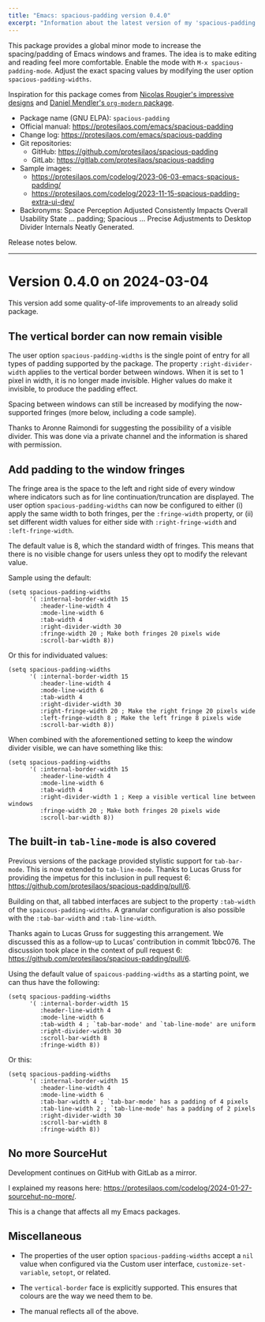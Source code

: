```yaml
---
title: "Emacs: spacious-padding version 0.4.0"
excerpt: "Information about the latest version of my 'spacious-padding' package for GNU Emacs."
---
```


This package provides a global minor mode to increase the
spacing/padding of Emacs windows and frames.  The idea is to make
editing and reading feel more comfortable.  Enable the mode with `M-x
spacious-padding-mode`.  Adjust the exact spacing values by modifying
the user option `spacious-padding-widths`.

Inspiration for this package comes from [Nicolas Rougier's impressive
designs](https://github.com/rougier) and [Daniel Mendler's
`org-modern` package](https://github.com/minad/org-modern).

+ Package name (GNU ELPA): `spacious-padding`
+ Official manual: <https://protesilaos.com/emacs/spacious-padding>
+ Change log: <https://protesilaos.com/emacs/spacious-padding>
+ Git repositories:
  + GitHub: <https://github.com/protesilaos/spacious-padding>
  + GitLab: <https://gitlab.com/protesilaos/spacious-padding>
+ Sample images:
  - <https://protesilaos.com/codelog/2023-06-03-emacs-spacious-padding/>
  - <https://protesilaos.com/codelog/2023-11-15-spacious-padding-extra-ui-dev/>
+ Backronyms: Space Perception Adjusted Consistently Impacts Overall
  Usability State ... padding; Spacious ... Precise Adjustments to
  Desktop Divider Internals Neatly Generated.

Release notes below.

* * *


# Version 0.4.0 on 2024-03-04

This version add some quality-of-life improvements to an already solid
package.


## The vertical border can now remain visible

The user option `spacious-padding-widths` is the single point of entry
for all types of padding supported by the package. The property
`:right-divider-width` applies to the vertical border between windows.
When it is set to 1 pixel in width, it is no longer made invisible.
Higher values do make it invisible, to produce the padding effect.

Spacing between windows can still be increased by modifying the
now-supported fringes (more below, including a code sample).

Thanks to Aronne Raimondi for suggesting the possibility of a visible
divider. This was done via a private channel and the information is
shared with permission.


## Add padding to the window fringes

The fringe area is the space to the left and right side of every
window where indicators such as for line continuation/truncation are
displayed. The user option `spacious-padding-widths` can now be
configured to either (i) apply the same width to both fringes, per the
`:fringe-width` property, or (ii) set different width values for
either side with `:right-fringe-width` and `:left-fringe-width`.

The default value is 8, which the standard width of fringes. This
means that there is no visible change for users unless they opt to
modify the relevant value.

Sample using the default:

```elisp
(setq spacious-padding-widths
      '( :internal-border-width 15
         :header-line-width 4
         :mode-line-width 6
         :tab-width 4
         :right-divider-width 30
         :fringe-width 20 ; Make both fringes 20 pixels wide
         :scroll-bar-width 8))
```

Or this for individuated values:

```elisp
(setq spacious-padding-widths
      '( :internal-border-width 15
         :header-line-width 4
         :mode-line-width 6
         :tab-width 4
         :right-divider-width 30
         :right-fringe-width 20 ; Make the right fringe 20 pixels wide
         :left-fringe-width 8 ; Make the left fringe 8 pixels wide
         :scroll-bar-width 8))
```

When combined with the aforementioned setting to keep the window
divider visible, we can have something like this:

```elisp
(setq spacious-padding-widths
      '( :internal-border-width 15
         :header-line-width 4
         :mode-line-width 6
         :tab-width 4
         :right-divider-width 1 ; Keep a visible vertical line between windows
         :fringe-width 20 ; Make both fringes 20 pixels wide
         :scroll-bar-width 8))
```


## The built-in `tab-line-mode` is also covered

Previous versions of the package provided stylistic support for
`tab-bar-mode`. This is now extended to `tab-line-mode`. Thanks to
Lucas Gruss for providing the impetus for this inclusion in pull
request 6: <https://github.com/protesilaos/spacious-padding/pull/6>.

Building on that, all tabbed interfaces are subject to the property
`:tab-width` of the `spaicous-padding-widths`. A granular
configuration is also possible with the `:tab-bar-width` and
`:tab-line-width`.

Thanks again to Lucas Gruss for suggesting this arrangement. We
discussed this as a follow-up to Lucas&rsquo; contribution in commit
1bbc076. The discussion took place in the context of pull request 6:
<https://github.com/protesilaos/spacious-padding/pull/6>.

Using the default value of `spaicous-padding-widths` as a starting
point, we can thus have the following:

```elisp
(setq spacious-padding-widths
      '( :internal-border-width 15
         :header-line-width 4
         :mode-line-width 6
         :tab-width 4 ; `tab-bar-mode' and `tab-line-mode' are uniform
         :right-divider-width 30
         :scroll-bar-width 8
         :fringe-width 8))
```

Or this:

```elisp
(setq spacious-padding-widths
      '( :internal-border-width 15
         :header-line-width 4
         :mode-line-width 6
         :tab-bar-width 4 ; `tab-bar-mode' has a padding of 4 pixels
         :tab-line-width 2 ; `tab-line-mode' has a padding of 2 pixels
         :right-divider-width 30
         :scroll-bar-width 8
         :fringe-width 8))
```

## No more SourceHut

Development continues on GitHub with GitLab as a mirror.

I explained my reasons here: <https://protesilaos.com/codelog/2024-01-27-sourcehut-no-more/>.

This is a change that affects all my Emacs packages.


## Miscellaneous

-   The properties of the user option `spacious-padding-widths` accept a
    `nil` value when configured via the Custom user interface,
    `customize-set-variable`, `setopt`, or related.

-   The `vertical-border` face is explicitly supported. This ensures
    that colours are the way we need them to be.

-   The manual reflects all of the above.
